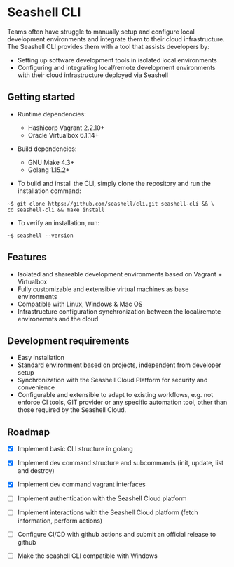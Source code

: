 # Seashell CLI

Teams often have struggle to manually setup and configure local development environments and integrate them to their cloud infrastructure. The Seashell CLI provides them with a tool that assists developers by:
  * Setting up software development tools in isolated local environments
  * Configuring and integrating local/remote development environments with their cloud infrastructure deployed via Seashell


## Getting started

- Runtime dependencies:
   - Hashicorp Vagrant 2.2.10+
   - Oracle Virtualbox  6.1.14+
- Build dependencies:
   - GNU Make 4.3+
   - Golang 1.15.2+

- To build and install the CLI, simply clone the repository and run the installation command:
```
~$ git clone https://github.com/seashell/cli.git seashell-cli && \
cd seashell-cli && make install
```
- To verify an installation, run:
```
~$ seashell --version
```

## Features
* Isolated and shareable development environments based on Vagrant + Virtualbox
* Fully customizable and extensible virtual machines as base environments
* Compatible with Linux, Windows & Mac OS
* Infrastructure configuration synchronization between the local/remote environemnts and the cloud

## Development requirements
* Easy installation
* Standard environment based on projects, independent from developer setup 
* Synchronization with the Seashell Cloud Platform for security and convenience
* Configurable and extensible to adapt to existing workflows, e.g. not enforce CI tools, GIT provider or any specific automation tool, other than those required by the Seashell Cloud.


## Roadmap
- [x] Implement basic CLI structure in golang
- [x] Implement dev command structure and subcommands (init, update, list and destroy)
- [x] Implement dev command vagrant interfaces
- [ ] Implement authentication with the Seashell Cloud platform
- [ ] Implement interactions with the Seashell Cloud platform (fetch information, perform actions) 
- [ ] Configure CI/CD with github actions and submit an official release to github
- [ ] Make the seashell CLI compatible with Windows

